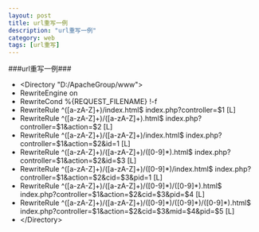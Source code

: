 ```yaml
---
layout: post
title: url重写一例
description: "url重写一例"
category: web
tags: [url重写]
---
```

###url重写一例###

* &lt;Directory "D:/ApacheGroup/www"&gt;
* RewriteEngine on
* RewriteCond %{REQUEST_FILENAME} !-f
* RewriteRule ^([a-zA-Z]+)/index.html$  index.php?controller=$1 [L]
* RewriteRule ^([a-zA-Z]+)/([a-zA-Z]+).html$  index.php?controller=$1&action=$2 [L]
* RewriteRule ^([a-zA-Z]+)/([a-zA-Z]+)/index.html$  index.php?controller=$1&action=$2&id=1 [L]
* RewriteRule ^([a-zA-Z]+)/([a-zA-Z]+)/([0-9]\*).html$  index.php?controller=$1&action=$2&id=$3 [L]
* RewriteRule ^([a-zA-Z]+)/([a-zA-Z]+)/([0-9]\*)/index.html$  index.php?controller=$1&action=$2&cid=$3&pid=1 [L]
* RewriteRule ^([a-zA-Z]+)/([a-zA-Z]+)/([0-9]\*)/([0-9]*).html$   index.php?controller=$1&action=$2&cid=$3&pid=$4 [L]
* RewriteRule ^([a-zA-Z]+)/([a-zA-Z]+)/([0-9]\*)/([0-9]\*)/([0-9]\*).html$   index.php?controller=$1&action=$2&cid=$3&mid=$4&pid=$5 [L]
* &lt;/Directory&gt;

